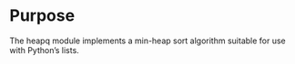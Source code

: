 Purpose
=======
The heapq module implements a min-heap sort algorithm suitable
for use with Python’s lists.
